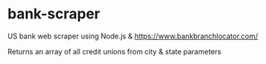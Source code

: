 # bank-scraper
US bank web scraper using Node.js  & https://www.bankbranchlocator.com/

Returns an array of all credit unions from city & state parameters
